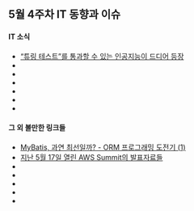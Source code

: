 ## 5월 4주차 IT 동향과 이슈

#### IT 소식
- [“튜링 테스트”를 통과할 수 있는 인공지능이 드디어 등장](https://www.facebook.com/etisnu/videos/1218623138172509/)
- []()
- []()
- []()
- []()
- []()
- []()

#### 그 외 볼만한 링크들
- [MyBatis, 과연 최선일까? - ORM 프로그래밍 도전기 (1)](http://blog.naver.com/PostView.nhn?blogId=tmondev&logNo=220716997908&redirect=Dlog&widgetTypeCall=true)
- [지난 5월 17일 열린 AWS Summit의 발표자료들](http://www.slideshare.net/awskorea/presentations)
- []()
- []()
- []()
- []()
- []()
